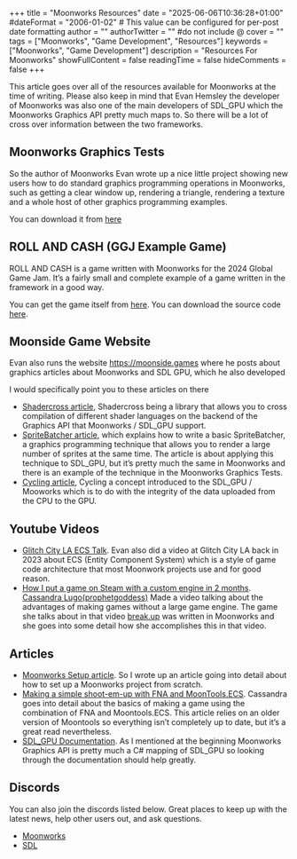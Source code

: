 +++
title = "Moonworks Resources"
date = "2025-06-06T10:36:28+01:00"
#dateFormat = "2006-01-02" # This value can be configured for per-post date formatting
author = ""
authorTwitter = "" #do not include @
cover = ""
tags = ["Moonworks", "Game Development", "Resources"]
keywords = ["Moonworks", "Game Development"]
description = "Resources For Moonworks"
showFullContent = false
readingTime = false
hideComments = false
+++

This article goes over all of the resources available for Moonworks at the time of writing. Please also keep in mind that Evan Hemsley the developer of Moonworks was also one of the main developers of SDL_GPU which the  Moonworks Graphics API pretty much maps to. So there will be a lot of cross over information between the two frameworks.

## Moonworks Graphics Tests

So the author of Moonworks Evan wrote up a nice little project showing new users how to do standard graphics programming operations in Moonworks, such as getting a clear window up, rendering a triangle, rendering a texture and a whole host of other graphics programming examples.

You can download it from [here](https://github.com/MoonsideGames/MoonWorksGraphicsTests/tree/main)


## ROLL AND CASH (GGJ Example Game)

ROLL AND CASH is a game written with Moonworks for the 2024 Global Game Jam. It’s a fairly small and complete example of a game written in the framework in a good way.

You can get the game itself from [here](https://prophetgoddess.itch.io/roll-and-cash-grocery-lords).
You can download the source code [here](https://github.com/thatcosmonaut/GGJ2024).

## Moonside Game Website

 Evan also runs the website https://moonside.games where he posts about graphics articles about Moonworks and SDL GPU, which he also developed

I would specifically point you to these articles on there
- [Shadercross article](https://moonside.games/posts/introducing-sdl-shadercross/), Shadercross being a library that allows you to cross compilation of different shader languages on the backend of the Graphics API that Moonworks / SDL_GPU support.
- [SpriteBatcher article](https://moonside.games/posts/sdl-gpu-sprite-batcher/), which explains how to write a basic SpriteBatcher, a graphics programming technique that allows you to render a large number of sprites at the same time. The article is about applying this technique to SDL_GPU, but it’s pretty much the same in Moonworks and there is an example of the technique in the Moonworks Graphics Tests.
- [Cycling article](https://moonside.games/posts/sdl-gpu-concepts-cycling/), Cycling a concept introduced to the SDL_GPU / Mooworks which is to do with the integrity of the data uploaded from the CPU to the GPU.

## Youtube Videos

- [Glitch City LA ECS Talk](https://www.youtube.com/watch?v=v8OkkHSQjWg). Evan also did a video at Glitch City LA back in 2023 about ECS (Entity Component System) which is a style of game code architecture that most Moonwork projects use and for good reason.
- [How I put a game on Steam with a custom engine in 2 months](https://www.youtube.com/watch?v=YDgiUlXFg3o). [Cassandra Lugo(prophetgoddess)](https://blood.church/) Made a video talking about the advantages of making games without a large game engine. The game she talks about in that video [break.up](http://break.up) was written in Moonworks and she goes into some detail how she accomplishes this in that video.

## Articles
- [Moonworks Setup article](https://kinaetron.github.io/Blog/posts/moonworks-setup/). So I wrote up an article going into detail about how to set up a Moonworks project from scratch.
- [Making a simple shoot-em-up with FNA and MoonTools.ECS](https://blood.church/posts/2023-09-25-shmup-tutorial/). Cassandra goes into detail about the basics of making a game using the combination of FNA and Moontools.ECS. This article relies on an older version of Moontools so everything isn’t completely up to date, but it’s a great read nevertheless.
- [SDL_GPU Documentation](https://wiki.libsdl.org/SDL3/CategoryGPU). As I mentioned at the beginning Moonworks Graphics API is pretty much a C# mapping of SDL_GPU so looking through the documentation should help greatly.

## Discords

You can also join the discords listed below. Great places to keep up with the latest news, help other users out, and ask questions.

- [Moonworks](https://discord.gg/ujhwdkHmhN)
- [SDL](https://discord.com/invite/BwpFGBWsv8)